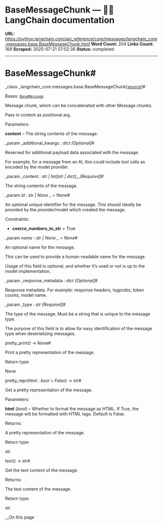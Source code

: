# BaseMessageChunk — 🦜🔗 LangChain  documentation

**URL:** https://python.langchain.com/api_reference/core/messages/langchain_core.messages.base.BaseMessageChunk.html
**Word Count:** 204
**Links Count:** 168
**Scraped:** 2025-07-21 07:52:36
**Status:** completed

---

# BaseMessageChunk\#

_class _langchain\_core.messages.base.BaseMessageChunk[\[source\]](https://python.langchain.com/api_reference/_modules/langchain_core/messages/base.html#BaseMessageChunk)\#     

Bases: [`BaseMessage`](https://python.langchain.com/api_reference/core/messages/langchain_core.messages.base.BaseMessage.html#langchain_core.messages.base.BaseMessage "langchain_core.messages.base.BaseMessage")

Message chunk, which can be concatenated with other Message chunks.

Pass in content as positional arg.

Parameters:     

**content** – The string contents of the message.

_param _additional\_kwargs _: dict_ _\[Optional\]_\#     

Reserved for additional payload data associated with the message.

For example, for a message from an AI, this could include tool calls as encoded by the model provider.

_param _content _: str | list\[str | dict\]__\[Required\]_\#     

The string contents of the message.

_param _id _: str | None_ _ = None_\#     

An optional unique identifier for the message. This should ideally be provided by the provider/model which created the message.

Constraints:     

  * **coerce\_numbers\_to\_str** = True

_param _name _: str | None_ _ = None_\#     

An optional name for the message.

This can be used to provide a human-readable name for the message.

Usage of this field is optional, and whether it’s used or not is up to the model implementation.

_param _response\_metadata _: dict_ _\[Optional\]_\#     

Response metadata. For example: response headers, logprobs, token counts, model name.

_param _type _: str_ _\[Required\]_\#     

The type of the message. Must be a string that is unique to the message type.

The purpose of this field is to allow for easy identification of the message type when deserializing messages.

pretty\_print\(\) → None\#     

Print a pretty representation of the message.

Return type:     

None

pretty\_repr\(_html : bool = False_\) → str\#     

Get a pretty representation of the message.

Parameters:     

**html** \(_bool_\) – Whether to format the message as HTML. If True, the message will be formatted with HTML tags. Default is False.

Returns:     

A pretty representation of the message.

Return type:     

str

text\(\) → str\#     

Get the text content of the message.

Returns:     

The text content of the message.

Return type:     

str

__On this page